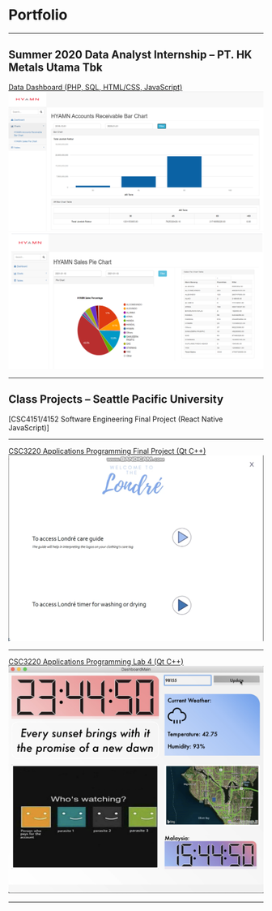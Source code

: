 # Portfolio

---
## Summer 2020 Data Analyst Internship – PT. HK Metals Utama Tbk
[Data Dashboard (PHP, SQL, HTML/CSS, JavaScript)](/data-dashboard.md)
<img src="Data dashboard ar bar chart.png?raw=true"/>
<img src="Data dashboard sales pie chart.png?raw=true"/>

---

## Class Projects – Seattle Pacific University
[CSC4151/4152 Software Engineering Final Project (React Native JavaScript)]

---

[CSC3220 Applications Programming Final Project (Qt C++)](/apps-program-final.md)
<img src="images/Londre sc 1.png?raw=true"/>

---

[CSC3220 Applications Programming Lab 4 (Qt C++)](/dashboard-ui.md)
<img src="images/Dashboard ui.png?raw=true"/>

---

<!-- Remove above link if you don't want to attibute -->
